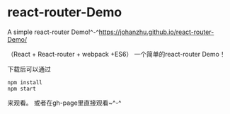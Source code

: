 # react-router-Demo
A simple react-router Demo!^-^https://johanzhu.github.io/react-router-Demo/


（React + React-router + webpack +ES6）
一个简单的react-router Demo！

下载后可以通过
    
    npm install 
    npm start
来观看。
或者在gh-page里直接观看~^-^
